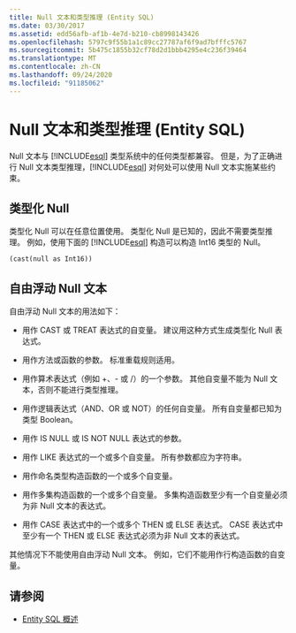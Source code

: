 ```yaml
---
title: Null 文本和类型推理 (Entity SQL)
ms.date: 03/30/2017
ms.assetid: edd56afb-af1b-4e7d-b210-cb8998143426
ms.openlocfilehash: 5797c9f55b1a1c89cc27787af6f9ad7bfffc5767
ms.sourcegitcommit: 5b475c1855b32cf78d2d1bbb4295e4c236f39464
ms.translationtype: MT
ms.contentlocale: zh-CN
ms.lasthandoff: 09/24/2020
ms.locfileid: "91185062"
---
```

# <a name="null-literals-and-type-inference-entity-sql"></a>Null 文本和类型推理 (Entity SQL)

Null 文本与 [!INCLUDE[esql](../../../../../../includes/esql-md.md)] 类型系统中的任何类型都兼容。 但是，为了正确进行 Null 文本类型推理，[!INCLUDE[esql](../../../../../../includes/esql-md.md)] 对何处可以使用 Null 文本实施某些约束。  
  
## <a name="typed-nulls"></a>类型化 Null  

 类型化 Null 可以在任意位置使用。 类型化 Null 是已知的，因此不需要类型推理。 例如，使用下面的 [!INCLUDE[esql](../../../../../../includes/esql-md.md)] 构造可以构造 Int16 类型的 Null。  
  
 `(cast(null as Int16))`  
  
## <a name="free-floating-null-literals"></a>自由浮动 Null 文本  

 自由浮动 Null 文本的用法如下：  
  
- 用作 CAST 或 TREAT 表达式的自变量。 建议用这种方式生成类型化 Null 表达式。  
  
- 用作方法或函数的参数。 标准重载规则适用。  
  
- 用作算术表达式（例如 +、- 或 /）的一个参数。 其他自变量不能为 Null 文本，否则不能进行类型推理。  
  
- 用作逻辑表达式（AND、OR 或 NOT）的任何自变量。 所有自变量都已知为类型 Boolean。  
  
- 用作 IS NULL 或 IS NOT NULL 表达式的参数。  
  
- 用作 LIKE 表达式的一个或多个自变量。 所有参数都应为字符串。  
  
- 用作命名类型构造函数的一个或多个自变量。  
  
- 用作多集构造函数的一个或多个自变量。 多集构造函数至少有一个自变量必须为非 Null 文本的表达式。  
  
- 用作 CASE 表达式中的一个或多个 THEN 或 ELSE 表达式。 CASE 表达式中至少有一个 THEN 或 ELSE 表达式必须为非 Null 文本的表达式。  
  
 其他情况下不能使用自由浮动 Null 文本。 例如，它们不能用作行构造函数的自变量。  
  
## <a name="see-also"></a>请参阅

- [Entity SQL 概述](entity-sql-overview.md)
